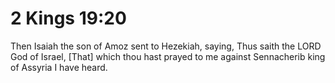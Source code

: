 # 2 Kings 19:20

Then Isaiah the son of Amoz sent to Hezekiah, saying, Thus saith the LORD God of Israel, [That] which thou hast prayed to me against Sennacherib king of Assyria I have heard.
